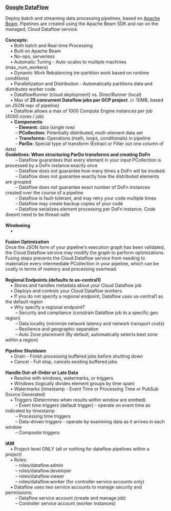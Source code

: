 <h3><a href="https://cloud.google.com/dataflow/docs/">Google DataFlow</a></h3>
Deploy batch and streaming data processing pipelines, based on <a href="https://beam.apache.org/">Apache Beam</a>. Pipelines are created using the Apache Beam SDK and ran on the managed, Cloud Dataflow service.
<br>
<br><b>Concepts:</b>
<br>&nbsp;&nbsp;&nbsp;&nbsp;&bull;&nbsp;Both batch and Real-time Processing
<br>&nbsp;&nbsp;&nbsp;&nbsp;&bull;&nbsp;Built on Apache Beam
<br>&nbsp;&nbsp;&nbsp;&nbsp;&bull;&nbsp;No-ops, serverless
<br>&nbsp;&nbsp;&nbsp;&nbsp;&bull;&nbsp;Automatic Tuning - Auto-scales to multiple machines (max_num_workers) 
<br>&nbsp;&nbsp;&nbsp;&nbsp;&bull;&nbsp;Dynamic Work Rebalancing (re-partition work based on runtime conditions)
<br>&nbsp;&nbsp;&nbsp;&nbsp;&bull;&nbsp;Parallelization and Distribution - Automatically partitions data and distributes worker code
<br>&nbsp;&nbsp;&nbsp;&nbsp;&bull;&nbsp;DataflowRunner (cloud deployment) vs. DirectRunner (local)
<br>&nbsp;&nbsp;&nbsp;&nbsp;&bull;&nbsp;Max of <b>25 concurrent Dataflow jobs per GCP project</b>. (< 10MB, based on JSON repr of pipeline)
<br>&nbsp;&nbsp;&nbsp;&nbsp;&bull;&nbsp;Dataflow allows a max of 1000 Compute Engine instances per job (4000 cores / job)
<br>&nbsp;&nbsp;&nbsp;&nbsp;&bull;&nbsp;<b>Components</b>
<br>&nbsp;&nbsp;&nbsp;&nbsp;&nbsp;&nbsp;&nbsp;&nbsp;&ndash;&nbsp;<b>Element:</b> data (single row)
<br>&nbsp;&nbsp;&nbsp;&nbsp;&nbsp;&nbsp;&nbsp;&nbsp;&ndash;&nbsp;<b>PCollection:</b> Potentially distributed, multi-element data set
<br>&nbsp;&nbsp;&nbsp;&nbsp;&nbsp;&nbsp;&nbsp;&nbsp;&ndash;&nbsp;<b>Transforms:</b> Operations (math, loops, conditionals) in pipeline
<br>&nbsp;&nbsp;&nbsp;&nbsp;&nbsp;&nbsp;&nbsp;&nbsp;&ndash;&nbsp;<b>ParDo:</b> Special type of transform (Extract or Filter out one column of data)
<br><b>Guidelines: When structuring ParDo transforms and creating DoFn</b>
<br>&nbsp;&nbsp;&nbsp;&nbsp;&nbsp;&nbsp;&nbsp;&nbsp;&ndash;&nbsp;Dataflow guarantees that every element in your input PCollection is processed by a DoFn instance exactly once
<br>&nbsp;&nbsp;&nbsp;&nbsp;&nbsp;&nbsp;&nbsp;&nbsp;&ndash;&nbsp;Dataflow does not guarantee how many times a DoFn will be invoked.
<br>&nbsp;&nbsp;&nbsp;&nbsp;&nbsp;&nbsp;&nbsp;&nbsp;&ndash;&nbsp;Dataflow does not guarantee exactly how the distributed elements are grouped
<br>&nbsp;&nbsp;&nbsp;&nbsp;&nbsp;&nbsp;&nbsp;&nbsp;&ndash;&nbsp;Dataflow does not guarantee exact number of DoFn instances created over the course of a pipeline
<br>&nbsp;&nbsp;&nbsp;&nbsp;&nbsp;&nbsp;&nbsp;&nbsp;&ndash;&nbsp;Dataflow is fault-tolerant, and may retry your code multiple times
<br>&nbsp;&nbsp;&nbsp;&nbsp;&nbsp;&nbsp;&nbsp;&nbsp;&ndash;&nbsp;Dataflow may create backup copies of your code
<br>&nbsp;&nbsp;&nbsp;&nbsp;&nbsp;&nbsp;&nbsp;&nbsp;&ndash;&nbsp;Dataflow serializes element processing per DoFn instance. Code doesnt need to be thread-safe
<br>
<br><b>Windowing</b>
<br>&nbsp;&nbsp;&nbsp;&nbsp;&bull;&nbsp;
<br>
<br><b>Fusion Optimization</b>
<br>Once the JSON form of your pipeline's execution graph has been validated, the Cloud Dataflow service may modify the graph to perform optimizations. Fusing steps prevents the Cloud Dataflow service from needing to materialize every intermediate PCollection in your pipeline, which can be costly in terms of memory and processing overhead.
<br>
<br><b>Regional Endpoints (defaults to us-central1)</b>
<br>&nbsp;&nbsp;&nbsp;&nbsp;&bull;&nbsp;Stores and handles metadata about your Cloud Dataflow job
<br>&nbsp;&nbsp;&nbsp;&nbsp;&bull;&nbsp;Deploys and controls your Cloud Dataflow workers.
<br>&nbsp;&nbsp;&nbsp;&nbsp;&bull;&nbsp;If you do not specify a regional endpoint, Dataflow uses us-central1 as the default region
<br>&nbsp;&nbsp;&nbsp;&nbsp;&bull;&nbsp;Why specify a regional endpoint?
<br>&nbsp;&nbsp;&nbsp;&nbsp;&nbsp;&nbsp;&nbsp;&nbsp;&ndash;&nbsp;Security and compliance (constrain Dataflow job to a specific geo region)
<br>&nbsp;&nbsp;&nbsp;&nbsp;&nbsp;&nbsp;&nbsp;&nbsp;&ndash;&nbsp;Data locality (minimize network latency and network transport costs)
<br>&nbsp;&nbsp;&nbsp;&nbsp;&nbsp;&nbsp;&nbsp;&nbsp;&ndash;&nbsp;Resilience and geographic separation
<br>&nbsp;&nbsp;&nbsp;&nbsp;&nbsp;&nbsp;&nbsp;&nbsp;&ndash;&nbsp;Auto Zone placement (By default, automatically selects best zone within a region)
<br>
<br><b>Pipeline Shutdown</b>
<br>&nbsp;&nbsp;&nbsp;&nbsp;&bull;&nbsp;Drain - Finish processing buffered jobs before shutting down
<br>&nbsp;&nbsp;&nbsp;&nbsp;&bull;&nbsp;Cancel - Full stop, cancels existing buffered jobs
<br>
<br><b>Handle Out-of-Order or Late Data</b>
<br>&nbsp;&nbsp;&nbsp;&nbsp;&bull;&nbsp;Resolve with windows, watermarks, or triggers
<br>&nbsp;&nbsp;&nbsp;&nbsp;&bull;&nbsp;Windows (logically divides element groups by time span)
<br>&nbsp;&nbsp;&nbsp;&nbsp;&bull;&nbsp;Watermarks (timestamp - Event Time or Processing Time or PubSub Source Generated)
<br>&nbsp;&nbsp;&nbsp;&nbsp;&bull;&nbsp;Triggers (Determines when results within window are emitted). 
<br>&nbsp;&nbsp;&nbsp;&nbsp;&nbsp;&nbsp;&nbsp;&nbsp;&ndash;&nbsp;Event time triggers (default trigger) - operate on event time as indicated by timestamp
<br>&nbsp;&nbsp;&nbsp;&nbsp;&nbsp;&nbsp;&nbsp;&nbsp;&ndash;&nbsp;Processing time triggers
<br>&nbsp;&nbsp;&nbsp;&nbsp;&nbsp;&nbsp;&nbsp;&nbsp;&ndash;&nbsp;Data-driven triggers - operate by examining data as it arrives in each window
<br>&nbsp;&nbsp;&nbsp;&nbsp;&nbsp;&nbsp;&nbsp;&nbsp;&ndash;&nbsp;Composite triggers
<br>
<br><b>IAM</b>
<br>&nbsp;&nbsp;&nbsp;&nbsp;&bull;&nbsp;Project-level ONLY (all or nothing for dataflow pipelines within a project)
<br>&nbsp;&nbsp;&nbsp;&nbsp;&bull;&nbsp;Roles:
<br>&nbsp;&nbsp;&nbsp;&nbsp;&nbsp;&nbsp;&nbsp;&nbsp;&ndash;&nbsp;roles/dataflow.admin
<br>&nbsp;&nbsp;&nbsp;&nbsp;&nbsp;&nbsp;&nbsp;&nbsp;&ndash;&nbsp;roles/dataflow.developer
<br>&nbsp;&nbsp;&nbsp;&nbsp;&nbsp;&nbsp;&nbsp;&nbsp;&ndash;&nbsp;roles/dataflow.viewer
<br>&nbsp;&nbsp;&nbsp;&nbsp;&nbsp;&nbsp;&nbsp;&nbsp;&ndash;&nbsp;roles/dataflow.worker (for controller service accounts only)
<br>&nbsp;&nbsp;&nbsp;&nbsp;&bull;&nbsp;Dataflow uses two service accounts to manage security and permissions:
<br>&nbsp;&nbsp;&nbsp;&nbsp;&nbsp;&nbsp;&nbsp;&nbsp;&ndash;&nbsp;Dataflow service account (create and manage job)
<br>&nbsp;&nbsp;&nbsp;&nbsp;&nbsp;&nbsp;&nbsp;&nbsp;&ndash;&nbsp;Controller service account (worker instances)
<br>
